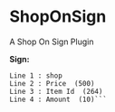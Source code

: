 # ShopOnSign
A Shop On Sign Plugin

**Sign:**

```
Line 1 : shop
Line 2 : Price  (500)
Line 3 : Item Id  (264)
Line 4 : Amount  (10)```

